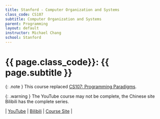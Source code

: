 ```yaml
---
title: Stanford - Computer Organization and Systems
class_code: CS107
subtitle: Computer Organization and Systems
parent: Programming
layout: default
instructor: Michael Chang
school: Stanford
---
```


# {{ page.class_code}}: {{ page.subtitle }}

{: .note }
This course replaced [CS107: Programming Paradigms](./stanford-cs107-pp.html).

{: .warning }
The YouTube course may not be complete, the Chinese site Bilibili has the complete series.

| [YouTube](https://www.youtube.com/playlist?list=PLoCMsyE1cvdWivlV-39KKsBKUX-4DvraN) | [Bilibili](https://www.bilibili.com/video/BV1ff4y1878x?spm_id_from=333.788.videopod.episodes) | [Course Site](https://web.stanford.edu/class/archive/cs/cs107/cs107.1166/index.html) |